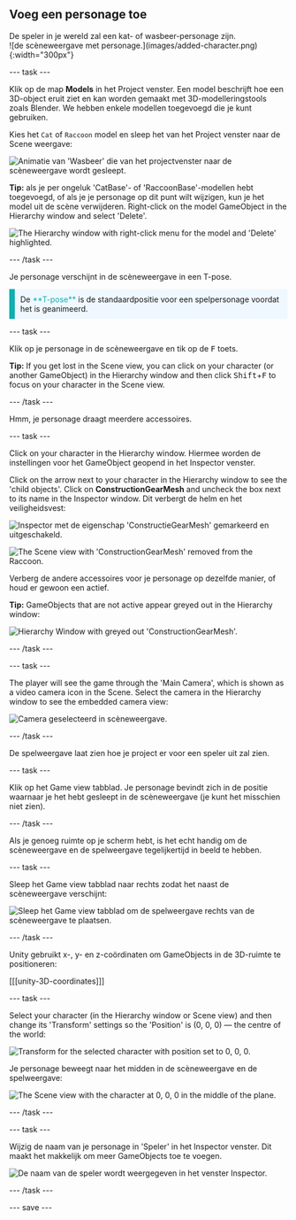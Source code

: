 ## Voeg een personage toe

<div style="display: flex; flex-wrap: wrap">
<div style="flex-basis: 200px; flex-grow: 1; margin-right: 15px;">
De speler in je wereld zal een kat- of wasbeer-personage zijn. 
</div>
<div>
![de scèneweergave met personage.](images/added-character.png){:width="300px"}
</div>
</div>

--- task ---

Klik op de map **Models** in het Project venster. Een model beschrijft hoe een 3D-object eruit ziet en kan worden gemaakt met 3D-modelleringstools zoals Blender. We hebben enkele modellen toegevoegd die je kunt gebruiken.

Kies het `Cat` of `Raccoon` model en sleep het van het Project venster naar de Scene weergave:

![Animatie van 'Wasbeer' die van het projectvenster naar de scèneweergave wordt gesleept.](images/drag-character.gif)

**Tip:** als je per ongeluk 'CatBase'- of 'RaccoonBase'-modellen hebt toegevoegd, of als je je personage op dit punt wilt wijzigen, kun je het model uit de scène verwijderen. Right-click on the model GameObject in the Hierarchy window and select 'Delete'.

![The Hierarchy window with right-click menu for the model and 'Delete' highlighted.](images/delete-model.png)

--- /task ---

Je personage verschijnt in de scèneweergave in een T-pose.

<p style="border-left: solid; border-width:10px; border-color: #0faeb0; background-color: aliceblue; padding: 10px;">
De <span style="color: #0faeb0">**T-pose**</span> is de standaardpositie voor een spelpersonage voordat het is geanimeerd.
</p>

--- task ---

Klik op je personage in de scèneweergave en tik op de <kbd>F</kbd> toets.

**Tip:** If you get lost in the Scene view, you can click on your character (or another GameObject) in the Hierarchy window and then click <kbd>Shift</kbd>+<kbd>F</kbd> to focus on your character in the Scene view.

--- /task ---

Hmm, je personage draagt meerdere accessoires.

--- task ---

Click on your character in the Hierarchy window. Hiermee worden de instellingen voor het GameObject geopend in het Inspector venster.

Click on the arrow next to your character in the Hierarchy window to see the 'child objects'. Click on **ConstructionGearMesh** and uncheck the box next to its name in the Inspector window. Dit verbergt de helm en het veiligheidsvest:

![Inspector met de eigenschap 'ConstructieGearMesh' gemarkeerd en uitgeschakeld.](images/uncheck-hat-active.png)

![The Scene view with 'ConstructionGearMesh' removed from the Raccoon.](images/no-hat-scene.png)

Verberg de andere accessoires voor je personage op dezelfde manier, of houd er gewoon een actief.

**Tip:** GameObjects that are not active appear greyed out in the Hierarchy window:

![Hierarchy Window with greyed out 'ConstructionGearMesh'.](images/greyed-out-mesh.png)

--- /task ---

--- task ---

The player will see the game through the 'Main Camera', which is shown as a video camera icon in the Scene. Select the camera in the Hierarchy window to see the embedded camera view:

![Camera geselecteerd in scèneweergave.](images/camera-in-scene.png)

--- /task ---

De spelweergave laat zien hoe je project er voor een speler uit zal zien.

--- task ---

Klik op het Game view tabblad. Je personage bevindt zich in de positie waarnaar je het hebt gesleept in de scèneweergave (je kunt het misschien niet zien).

--- /task ---

Als je genoeg ruimte op je scherm hebt, is het echt handig om de scèneweergave en de spelweergave tegelijkertijd in beeld te hebben.

--- task ---

Sleep het Game view tabblad naar rechts zodat het naast de scèneweergave verschijnt:

![Sleep het Game view tabblad om de spelweergave rechts van de scèneweergave te plaatsen.](images/side-by-side-views.gif)

--- /task ---

Unity gebruikt x-, y- en z-coördinaten om GameObjects in de 3D-ruimte te positioneren:

[[[unity-3D-coordinates]]]

--- task ---

Select your character (in the Hierarchy window or Scene view) and then change its 'Transform' settings so the 'Position' is (0, 0, 0) — the centre of the world:

![Transform for the selected character with position set to 0, 0, 0.](images/transform-centre.png)

Je personage beweegt naar het midden in de scèneweergave en de spelweergave:

![The Scene view with the character at 0, 0, 0 in the middle of the plane.](images/transform-centre-scene-view.png)

--- /task ---

--- task ---

Wijzig de naam van je personage in 'Speler' in het Inspector venster. Dit maakt het makkelijk om meer GameObjects toe te voegen.

![De naam van de speler wordt weergegeven in het venster Inspector.](images/player-name.png)

--- /task ---


--- save ---
